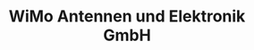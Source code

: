 ---
title: "WiMo Antennen und Elektronik GmbH"
url: /herxheim/wimo-antennen-und-elektronik-gmbh-am-gaexwald/
shop: Radiotechnik
---